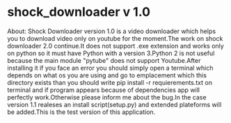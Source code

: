 # shock_downloader v 1.0
About:
Shock Downloader version 1.0 is a video downloader which helps you to download video only on youtube for the moment.The work on shock downloader 2.0 continue.It does not support .exe extension and works only on python so it must have Python with a version 3.Python 2 is not useful because the main module "pytube" does not support Youtube.After installing it if you face an error you should simply open a terminal which depends on what os you are using and  go to emplacement which this directory exists than you should write pip install -r requierements.txt on terminal and if program appears because of dependencies app will perfectly work.Otherwise please inform me about the bug.In the case version 1.1 realeses an install script(setup.py) and extended plateforms will be added.This is the test version of this application.
